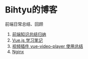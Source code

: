 # Bihtyu的博客
前端日常总结、回顾

1. [前端知识总结归纳](https://github.com/bihtyu/Blog/blob/master/front-end-summary.md)
2. [Vue.js 学习笔记](https://github.com/bihtyu/Blog/blob/master/Vue.js-summary.md)
3. [视频插件 vue-video-player 使用总结](https://github.com/bihtyu/Blog/blob/master/%E8%A7%86%E9%A2%91%E6%8F%92%E4%BB%B6%20vue-video-player%20%E4%BD%BF%E7%94%A8%E6%80%BB%E7%BB%93.md)
4. [Nginx](https://github.com/bihtyu/Blog/blob/master/Linux_Nginx.md)

